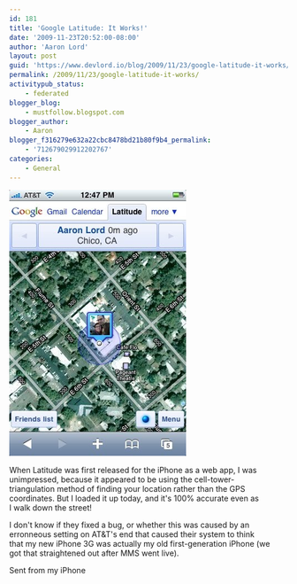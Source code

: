 ```yaml
---
id: 181
title: 'Google Latitude: It Works!'
date: '2009-11-23T20:52:00-08:00'
author: 'Aaron Lord'
layout: post
guid: 'https://www.devlord.io/blog/2009/11/23/google-latitude-it-works/'
permalink: /2009/11/23/google-latitude-it-works/
activitypub_status:
    - federated
blogger_blog:
    - mustfollow.blogspot.com
blogger_author:
    - Aaron
blogger_f316279e632a22cbc8478bd21b80f9b4_permalink:
    - '712679029912202767'
categories:
    - General
---
```


<p class="mobile-photo"><a href="/wp-content/uploads/2011/10/photo-797596.jpg"><img src="/wp-content/uploads/2011/10/photo-797596.jpg?w=200" border="0" alt="" /></a></p>When Latitude was first released for the iPhone as a web app, I was  <br>unimpressed, because it appeared to be using the cell-tower- <br>triangulation method of finding your location rather than the GPS  <br>coordinates. But I loaded it up today, and it&#039;s 100% accurate even as  <br>I walk down the street!<p>I don&#039;t know if they fixed a bug, or whether this was caused by an  <br>erronneous setting on AT&amp;T&#039;s end that caused their system to think  <br>that my new iPhone 3G was actually my old first-generation iPhone (we  <br>got that straightened out after MMS went live).<p>Sent from my iPhone<div class="blogger-post-footer"><img width='1' height='1' src='' alt='' /></div>